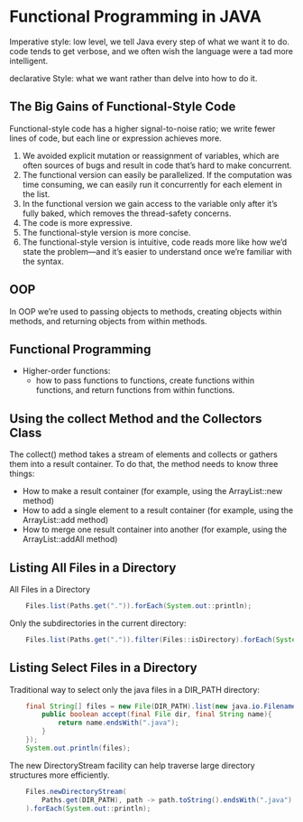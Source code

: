 # Functional Programming in JAVA

Imperative style:  low level, we tell Java every step of what we want it to do. code tends to get verbose, and we often wish the language were a tad more intelligent.

declarative Style: what we want rather than delve into how to do it.

## The Big Gains of Functional-Style Code

Functional-style code has a higher signal-to-noise ratio; we write fewer lines of code, but each line or expression achieves more.

1. We avoided explicit mutation or reassignment of variables, which are often sources of bugs and result in code that’s hard to make concurrent.
2. The functional version can easily be parallelized. If the computation was time consuming, we can easily run it concurrently for each element in the list.
3. In the functional version we gain access to the variable only after it’s fully baked, which removes the thread-safety concerns.
4. The code is more expressive.
5. The functional-style version is more concise.
6. The functional-style version is intuitive, code reads more like how we’d state the problem—and it’s easier to understand once we’re familiar with the syntax.

## OOP

In OOP we’re used to passing objects to methods, creating objects within methods, and returning objects from within methods.

## Functional Programming

- Higher-order functions:
  - how to pass functions to functions, create functions within functions, and return functions from within functions.

## Using the collect Method and the Collectors Class

The collect() method takes a stream of elements and collects or gathers them into a result container. To do that, the method needs to know three things:

- How to make a result container (for example, using the ArrayList::new method)
- How to add a single element to a result container (for example, using the ArrayList::add method)
- How to merge one result container into another (for example, using the ArrayList::addAll method)

## Listing All Files in a Directory

All Files in a Directory

```java
    Files.list(Paths.get(".")).forEach(System.out::println);
```

Only the subdirectories in the current directory:

```java
    Files.list(Paths.get(".")).filter(Files::isDirectory).forEach(System.out::println);
```

## Listing Select Files in a Directory

Traditional way to select only the java files in a DIR_PATH directory:

```java
    final String[] files = new File(DIR_PATH).list(new java.io.FilenameFilter(){
        public boolean accept(final File dir, final String name){
            return name.endsWith(".java");
        }
    });
    System.out.println(files);
```

The new DirectoryStream facility can help traverse large directory structures more efficiently.

```java
    Files.newDirectoryStream(
        Paths.get(DIR_PATH), path -> path.toString().endsWith(".java")
    ).forEach(System.out::println);
```